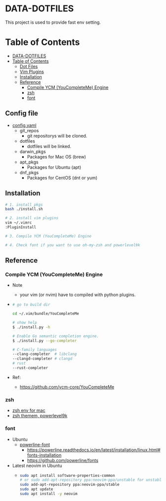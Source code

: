# DATA-DOTFILES
 This project is used to provide fast env setting.


# Table of Contents
- [DATA-DOTFILES](#data-dotfiles)
- [Table of Contents](#table-of-contents)
  - [Dot Files](#dot-files)
  - [Vim Plugins](#vim-plugins)
  - [Installation](#installation)
  - [Reference](#reference)
    - [Compile YCM (YouCompleteMe) Engine](#compile-ycm-youcompleteme-engine)
    - [zsh](#zsh)
    - [font](#font)


## Config file
 * [config.yaml](./config.yaml)
   * git_repos
     * git repositorys will be cloned.
   * dotfiles
     * dotfiles will be linked.
   * darwin_pkgs
     * Packages for Mac OS (brew)
   * apt_pkgs
     * Packages for Ubuntu (apt)
   * dnf_pkgs
     * Packages for CentOS (dnt or yum)


## Installation
```bash
# 1. install pkgs
bash ./install.sh

# 2. install vim plugins
vim ~/.vimrc
:PluginInstall

# 3. Compile YCM (YouCompleteMe) Engine

# 4. Check font if you want to use oh-my-zsh and powerlevel9k
```

## Reference
### Compile YCM (YouCompleteMe) Engine
*  Note
   *  your vim (or nvim) have to compiled with python plugins.

* ```bash
  # go to build dir

  cd ~/.vim/bundle/YouCompleteMe

  # show help
  $ ./install.py -h

  # Enable Go semantic completion engine.
  $ ./install.py --go-completer

  # C-family languages
  --clang-completer  # libclang
  --clangd-completer # clangd
  # rust
  --rust-completer

  ```
* Ref:
  * https://github.com/ycm-core/YouCompleteMe
### zsh
  * [zsh env for mac](https://medium.com/statementdog-engineering/prettify-your-zsh-command-line-prompt-3ca2acc967f)
  * [zsh themem, powerlevel9k](https://github.com/bhilburn/powerlevel9k)

### font
  * Ubuntu
    * [powerline-font](https://github.com/Powerlevel9k/powerlevel9k/wiki/Install-Instructions#step-2-install-a-powerline-font)
      * https://powerline.readthedocs.io/en/latest/installation/linux.html#fonts-installation
      * https://github.com/powerline/fonts
  * Latest neovim in Ubuntu
    * ```sh
      sudo apt install software-properties-common
      # or sudo add-apt-repository ppa:neovim-ppa/unstable for unstable version
      sudo add-apt-repository ppa:neovim-ppa/stable
      sudo apt update
      sudo apt install -y neovim
      ```
